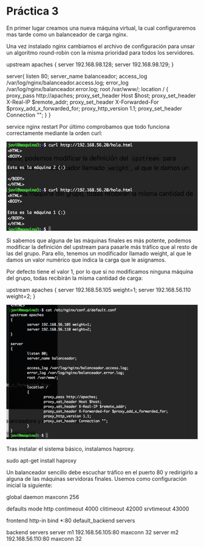 **Práctica 3**
==============


En primer lugar creamos una nueva máquina virtual, la cual configuraremos mas tarde como un balanceador de carga nginx.

Una vez instalado nginx cambiamos el archivo de configuración para unsar un algoritmo round-robin con la misma prioridad para todos los servidores.

upstream apaches {
  server 192.168.98.128; 
  server 192.168.98.129;
}

server{
  listen 80;
  server_name balanceador;
  access_log /var/log/nginx/balanceador.access.log; error_log /var/log/nginx/balanceador.error.log; 
  root /var/www/;
  location / 
  {
    proxy_pass http://apaches;
    proxy_set_header Host $host;
    proxy_set_header X-Real-IP $remote_addr;
    proxy_set_header X-Forwarded-For $proxy_add_x_forwarded_for; 
    proxy_http_version 1.1;
    proxy_set_header Connection ""; 
  }
}

service nginx restart
Por último comprobamos que todo funciona correctamente mediante la orden curl:

<img src="https://github.com/javigarridom95/SWAP/blob/master/P3/imagenes/img1.png">

Si sabemos que alguna de las máquinas finales es más potente, podemos modificar la definición del upstream para pasarle más tráfico que al resto de las del grupo. Para ello, tenemos un modificador llamado weight, al que le damos un valor numérico que indica la carga que le asignamos.

Por defecto tiene el valor 1, por lo que si no modificamos ninguna máquina del grupo, todas recibirán la misma cantidad de carga:


upstream apaches 
{
    server 192.168.56.105 weight=1; 
    server 192.168.56.110 weight=2;
}

<img src="https://github.com/javigarridom95/SWAP/blob/master/P3/imagenes/img2.png">


Tras instalar el sistema básico, instalamos haproxy.

sudo apt-get install haproxy

Un balanceador sencillo debe escuchar tráfico en el puerto 80 y redirigirlo a alguna de las máquinas servidoras finales. Usemos como configuración inicial la siguiente:

global
    daemon
    maxconn 256

defaults
    mode http
    contimeout 4000 
    clitimeout 42000 
    srvtimeout 43000

frontend http-in 
    bind *:80
    default_backend servers

backend servers
    server m1 192.168.56.105:80 maxconn 32 
    server m2 192.168.56.110:80 maxconn 32










